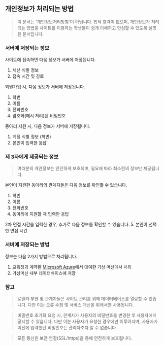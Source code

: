 ## 개인정보가 처리되는 방법
> 이 문서는 '개인정보처리방침'이 아닙니다. 법적 효력이 없으며, 개인정보가 처리되는 방법을 사이트를 이용하는 학생들이 쉽게 이해하고 안심할 수 있도록 설명된 문서입니다.

### 서버에 저장되는 정보
사이트에 접속하면 다음 정보가 서버에 저장됩니다.
1. 세션 식별 정보
2. 접속 시간 및 경로

회원가입 시, 다음 정보가 서버에 저장됩니다.
1. 학번
2. 이름
3. 전화번호
4. 암호화(해시 처리)된 비밀번호

동아리 지원 시, 다음 정보가 서버에 저장됩니다.
1. 계정 식별 정보 (학번)
2. 본인이 입력한 응답

### 제 3자에게 제공되는 정보
> 여러분의 개인정보는 안전하게 보호되며, 필요에 따라 최소한의 정보만 제공됩니다.

본인이 지원한 동아리의 관계자들은 다음 정보를 확인할 수 있습니다.
1. 학번
2. 이름
3. 전화번호
4. 동아리에 지원할 때 입력한 응답

2차 면접 시간을 입력한 경우, 추가로 다음 정보를 확인할 수 있습니다.
5. 본인이 선택한 면접 시간

### 서버에 저장되는 방법
정보는 다음 2가지 방법으로 처리됩니다.
1. 교육청과 계약된 [Microsoft Azure](https://azure.microsoft.com)에서 대여한 가상 머신에서 처리
2. 가상머신 내부 데이터배이스에 저장

### 참고
> 로델라 부원 및 관계자들은 사이트 관리를 위해 데이터베이스를 열람할 수 있습니다. 다만 이는 오류 수정 및 서비스 개선을 위해서만 사용됩니다.

> 비밀번호 초기화 요청 시, 관계자가 사용자의 비밀번호를 변경한 후 사용자에게 공지할 수 있습니다. 다만 이는 사용자가 요청한 경우에만 이루어지며, 사용자가 이전에 입력했던 비밀번호는 관리자조차 알 수 없습니다.

> 모든 통신은 보안 연결(SSL/https)을 통해 안전하게 보호됩니다.
